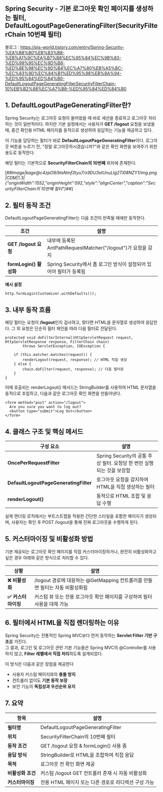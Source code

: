 ## Spring Security - 기본 로그아웃 확인 페이지를 생성하는 필터, DefaultLogoutPageGeneratingFilter(SecurityFilterChain 10번째 필터)

블로그 : https://pjs-world.tistory.com/entry/Spring-Security-%EA%B8%B0%EB%B3%B8-%EB%A1%9C%EA%B7%B8%EC%95%84%EC%9B%83-%ED%99%95%EC%9D%B8-%ED%8E%98%EC%9D%B4%EC%A7%80%EB%A5%BC-%EC%83%9D%EC%84%B1%ED%95%98%EB%8A%94-%ED%95%84%ED%84%B0-DefaultLogoutPageGeneratingFilterSecurityFilterChain-10%EB%B2%88%EC%A7%B8-%ED%95%84%ED%84%B0

## 1\. DefaultLogoutPageGeneratingFilter란?

Spring Security는 로그아웃 요청이 들어왔을 때 바로 세션을 종료하고 로그아웃 처리하는 것이 일반적이다. 하지만 기본 설정에서는 사용자가 **GET /logout** 요청을 보냈을 때, 중간 확인용 HTML 페이지를 동적으로 생성하여 응답하는 기능을 제공하고 있다.

이 기능을 담당하는 필터가 바로 **DefaultLogoutPageGeneratingFilter**이다. 로그아웃 버튼을 누르기 전, "정말 로그아웃하시겠습니까?"와 같은 확인 화면을 보여주기 위한 용도로 동작한다.

해당 필터는 기본적으로 **SecurityFilterChain의 10번째** 위치에 존재한다.

[##_Image|kage@c4zpO9/btsNmf3tyu7/x9DU3stUnuLtg2Tl08NZY1/img.png|CDM|1.3|{"originWidth":1552,"originHeight":592,"style":"alignCenter","caption":"SecurityFilterChain의 10번째 필터"}_##]

## 2\. 필터 동작 조건

DefaultLogoutPageGeneratingFilter는 다음 조건이 만족될 때에만 동작한다.

| **조건** | **설명** |
| --- | --- |
| **GET /logout 요청** | 내부에 등록된 AntPathRequestMatcher("/logout")가 요청을 감지 |
| **formLogin() 활성화** | Spring Security에서 폼 로그인 방식이 설정되어 있어야 필터가 등록됨 |

**예시 설정**

```
http.formLogin(Customizer.withDefaults());
```

## 3\. 내부 동작 흐름

해당 필터는 요청이 **/logout**인지 검사하고, 맞다면 HTML을 문자열로 생성하여 응답한다. 그 외 요청은 단순히 필터 체인을 따라 다음 필터로 전달된다.

```
protected void doFilterInternal(HttpServletRequest request, HttpServletResponse response, FilterChain chain)
        throws ServletException, IOException {

    if (this.matcher.matches(request)) {
        renderLogout(request, response); // HTML 직접 생성
    } else {
        chain.doFilter(request, response); // 다음 필터로
    }
}
```

이때 호출되는 renderLogout() 메서드는 StringBuilder를 사용하여 HTML 문자열을 동적으로 조립하고, 다음과 같은 로그아웃 확인 화면을 만들어낸다.

```
<form method="post" action="/logout">
  Are you sure you want to log out?
  <button type="submit">Log Out</button>
</form>
```

## 4\. 클래스 구조 및 핵심 메서드

| **구성 요소** | **설명** |
| --- | --- |
| **OncePerRequestFilter** | Spring Security의 공통 추상 필터. 요청당 한 번만 실행되는 것을 보장함 |
| **DefaultLogoutPageGeneratingFilter** | 로그아웃 요청을 감지하여 HTML을 직접 생성하는 필터 |
| **renderLogout()** | 동적으로 HTML 조합 및 응답 수행 |

실제 렌더링 로직에서는 부트스트랩을 적용한 간단한 스타일을 포함한 페이지가 생성되며, 사용자는 확인 후 POST /logout을 통해 진짜 로그아웃을 수행하게 된다.

## 5\. 커스터마이징 및 비활성화 방법

기본 제공되는 로그아웃 확인 페이지를 직접 커스터마이징하거나, 완전히 비활성화하고 싶은 경우 아래와 같은 방식으로 처리할 수 있다.

| **상황** | **설명** |
| --- | --- |
| **❌ 비활성화** | /logout 경로에 대응하는 @GetMapping 컨트롤러를 만들면 필터는 자동 비활성화됨 |
| **✅ 커스터마이징** | 커스텀 뷰 또는 전용 로그아웃 확인 페이지를 구성하여 필터 사용을 대체 가능 |

## 6\. 필터에서 HTML을 직접 렌더링하는 이유

Spring Security는 전통적인 Spring MVC보다 먼저 동작하는 **Servlet Filter 기반 구조**를 가진다.  
그 결과, 로그인 및 로그아웃 관련 기본 기능들은 Spring MVC의 @Controller를 사용하지 않고, **Filter 레벨에서 직접 처리**하도록 설계되었다.

이 방식은 다음과 같은 장점을 제공한다

-   사용자 커스텀 페이지와의 **충돌 방지**
-   컨트롤러 없이도 **기본 동작 보장**
-   보안 기능의 **독립성과 우선순위 유지**

## 7\. 요약

| **항목** | **설명** |
| --- | --- |
| **필터명** | DefaultLogoutPageGeneratingFilter |
| **위치** | SecurityFilterChain의 10번째 필터 |
| **동작 조건** | GET /logout 요청 & formLogin() 사용 중 |
| **응답 방식** | StringBuilder로 HTML을 조합하여 직접 응답 |
| **목적** | 로그아웃 전 확인 화면 제공 |
| **비활성화 조건** | 커스텀 /logout GET 컨트롤러 존재 시 자동 비활성화 |
| **커스터마이징** | 전용 HTML 페이지 또는 다른 경로로 리디렉션 구성 가능 |
